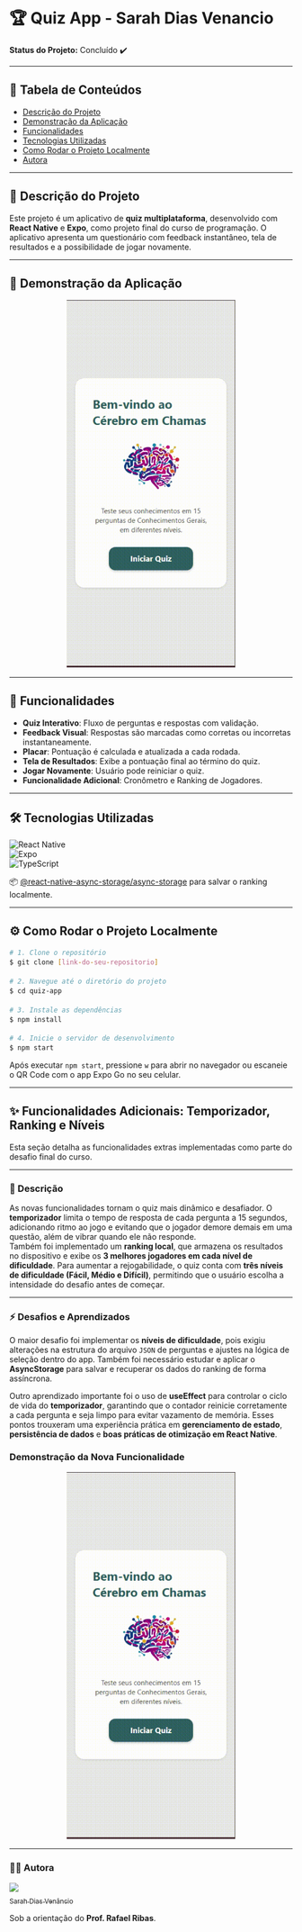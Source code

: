 # 🏆 Quiz App - Sarah Dias Venancio  
**Status do Projeto:** Concluído ✔️   

---

## 📑 Tabela de Conteúdos  
- [Descrição do Projeto](#-descrição-do-projeto)  
- [Demonstração da Aplicação](#-demonstração-da-aplicação)  
- [Funcionalidades](#-funcionalidades)  
- [Tecnologias Utilizadas](#️-tecnologias-utilizadas)  
- [Como Rodar o Projeto Localmente](#️-como-rodar-o-projeto-localmente)  
- [Autora](#-autora)  

---

## 📖 Descrição do Projeto  
<p align="start">
Este projeto é um aplicativo de <b>quiz multiplataforma</b>, desenvolvido com <b>React Native</b> e <b>Expo</b>, como projeto final do curso de programação.  
O aplicativo apresenta um questionário com feedback instantâneo, tela de resultados e a possibilidade de jogar novamente.
</p>  

---

## 🎥 Demonstração da Aplicação  
<p align="center">
  <img src="assets/images/quiz.gif" alt="Demonstração do App" width="300"/>
</p>  

---

## 🚀 Funcionalidades  
- **Quiz Interativo**: Fluxo de perguntas e respostas com validação.  
- **Feedback Visual**: Respostas são marcadas como corretas ou incorretas instantaneamente.  
- **Placar**: Pontuação é calculada e atualizada a cada rodada.  
- **Tela de Resultados**: Exibe a pontuação final ao término do quiz.  
- **Jogar Novamente**: Usuário pode reiniciar o quiz.  
- **Funcionalidade Adicional**: Cronômetro e Ranking de Jogadores.  

---

## 🛠️ Tecnologias Utilizadas  
![React Native](https://img.shields.io/badge/React_Native-20232A?style=for-the-badge&logo=react&logoColor=61DAFB)  
![Expo](https://img.shields.io/badge/Expo-1B1F23?style=for-the-badge&logo=expo&logoColor=white)  
![TypeScript](https://img.shields.io/badge/TypeScript-007ACC?style=for-the-badge&logo=typescript&logoColor=white)  

📦 [@react-native-async-storage/async-storage](https://github.com/react-native-async-storage/async-storage) para salvar o ranking localmente.  

---

## ⚙️ Como Rodar o Projeto Localmente  

```bash
# 1. Clone o repositório
$ git clone [link-do-seu-repositorio]

# 2. Navegue até o diretório do projeto
$ cd quiz-app

# 3. Instale as dependências
$ npm install

# 4. Inicie o servidor de desenvolvimento
$ npm start
```
Após executar `npm start`, pressione `w` para abrir no navegador ou escaneie o QR Code com o app Expo Go no seu celular.

---

## ✨ Funcionalidades Adicionais: Temporizador, Ranking e Níveis

Esta seção detalha as funcionalidades extras implementadas como parte do desafio final do curso.

---
### 📌 Descrição  
As novas funcionalidades tornam o quiz mais dinâmico e desafiador. O **temporizador** limita o tempo de resposta de cada pergunta a 15 segundos, adicionando ritmo ao jogo e evitando que o jogador demore demais em uma questão, além de vibrar quando ele não responde.  
Também foi implementado um **ranking local**, que armazena os resultados no dispositivo e exibe os **3 melhores jogadores em cada nível de dificuldade**. Para aumentar a rejogabilidade, o quiz conta com **três níveis de dificuldade (Fácil, Médio e Difícil)**, permitindo que o usuário escolha a intensidade do desafio antes de começar.  

---

### ⚡ Desafios e Aprendizados  
O maior desafio foi implementar os **níveis de dificuldade**, pois exigiu alterações na estrutura do arquivo `JSON` de perguntas e ajustes na lógica de seleção dentro do app. Também foi necessário estudar e aplicar o **AsyncStorage** para salvar e recuperar os dados do ranking de forma assíncrona.  

Outro aprendizado importante foi o uso de **useEffect** para controlar o ciclo de vida do **temporizador**, garantindo que o contador reinicie corretamente a cada pergunta e seja limpo para evitar vazamento de memória. Esses pontos trouxeram uma experiência prática em **gerenciamento de estado**, **persistência de dados** e **boas práticas de otimização em React Native**.  

### Demonstração da Nova Funcionalidade
<p align="center">
  <img src="./assets/images/quiz.gif" alt="Demonstração da Nova Funcionalidade" width="300"/>
</p>

---

### 👨‍💻 Autora
[<img src="https://avatars.githubusercontent.com/u/165316263?v=4" width=115><br><sub>Sarah Dias Venâncio</sub>](https://github.com/SarahVenancio) 

Sob a orientação do **Prof. Rafael Ribas**.